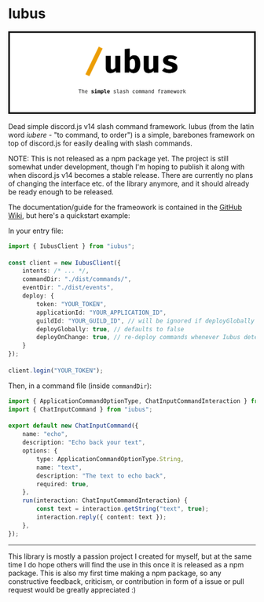 # Iubus

<div align="center">

![Iubus Banner](assets/banner.svg)

</div>

Dead simple discord.js v14 slash command framework. Iubus (from the latin word _iubere_ - "to command, to order") is a simple, barebones framework on top of discord.js for easily dealing with slash commands.

NOTE: This is not released as a npm package yet. The project is still somewhat under development, though I'm hoping to publish it along with when discord.js v14 becomes a stable release. There are currently no plans of changing the interface etc. of the library anymore, and it should already be ready enough to be released.

The documentation/guide for the frameowork is contained in the [GitHub Wiki](https://github.com/BaumianerNiklas/iubus/wiki), but here's a quickstart example:

In your entry file:

```ts
import { IubusClient } from "iubus";

const client = new IubusClient({
	intents: /* ... */,
	commandDir: "./dist/commands/",
	eventDir: "./dist/events",
	deploy: {
		token: "YOUR_TOKEN",
		applicationId: "YOUR_APPLICATION_ID",
		guildId: "YOUR_GUILD_ID", // will be ignored if deployGlobally is set to true
		deployGlobally: true, // defaults to false
		deployOnChange: true, // re-deploy commands whenever Iubus detects a change in the command data
	}
});

client.login("YOUR_TOKEN");
```

Then, in a command file (inside `commandDir`):

```ts
import { ApplicationCommandOptionType, ChatInputCommandInteraction } from "discord.js";
import { ChatInputCommand } from "iubus";

export default new ChatInputCommand({
	name: "echo",
	description: "Echo back your text",
	options: {
		type: ApplicationCommandOptionType.String,
		name: "text",
		description: "The text to echo back",
		required: true,
	},
	run(interaction: ChatInputCommandInteraction) {
		const text = interaction.getString("text", true);
		interaction.reply({ content: text });
	},
});
```

---

This library is mostly a passion project I created for myself, but at the same time I do hope others will find the use in this once it is released as a npm package. This is also my first time making a npm package, so any constructive feedback, criticism, or contribution in form of a issue or pull request would be greatly appreciated :)
